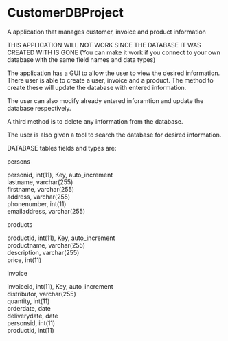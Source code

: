 # CustomerDBProject
A application that manages customer, invoice and product information

THIS APPLICATION WILL NOT WORK SINCE THE DATABASE IT WAS CREATED WITH IS GONE (You can make it work if you connect to your own database with the same field names and data types)

The application has a GUI to allow the user to view the desired information. There user is able to create a user, invoice and a product. The method to create these will update the database with entered information.

The user can also modify already entered inforamtion and update the database respectively.

A third method is to delete any information from the database.

The user is also given a tool to search the database for desired information. 


DATABASE tables fields and types are:

persons  

personid, int(11), Key, auto_increment  
lastname, varchar(255)  
firstname, varchar(255)  
address, varchar(255)  
phonenumber, int(11)  
emailaddress, varchar(255)  


products  

productid, int(11), Key, auto_increment  
productname, varchar(255)  
description, varchar(255)  
price, int(11)  


invoice  

invoiceid, int(11), Key, auto_increment  
distributor, varchar(255)  
quantity, int(11)  
orderdate, date  
deliverydate, date  
personsid, int(11)  
productid, int(11)  
